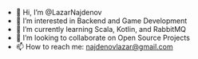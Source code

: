 - 👋 Hi, I’m @LazarNajdenov
- 👀 I’m interested in Backend and Game Development
- 🌱 I’m currently learning Scala, Kotlin, and RabbitMQ
- 💞️ I’m looking to collaborate on Open Source Projects
- 📫 How to reach me: najdenovlazar@gmail.com

<!---
LazarNajdenov/LazarNajdenov is a ✨ special ✨ repository because its `README.md` (this file) appears on your GitHub profile.
You can click the Preview link to take a look at your changes.
--->
